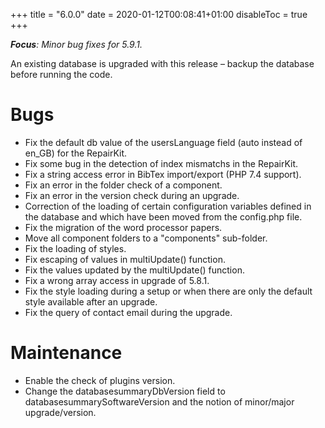 +++
title = "6.0.0"
date = 2020-01-12T00:08:41+01:00
disableToc = true
+++

***Focus**: Minor bug fixes for 5.9.1.*

An existing database is upgraded with this release – backup the database before running the code.

# Bugs

* Fix the default db value of the usersLanguage field (auto instead of en_GB) for the RepairKit.
* Fix some bug in the detection of index mismatchs in the RepairKit.
* Fix a string access error in BibTex import/export (PHP 7.4 support).
* Fix an error in the folder check of a component.
* Fix an error in the version check during an upgrade.
* Correction of the loading of certain configuration variables defined in the database and which have been moved from the config.php file.
* Fix the migration of the word processor papers.
* Move all component folders to a "components" sub-folder.
* Fix the loading of styles.
* Fix escaping of values in multiUpdate() function.
* Fix the values updated by the  multiUpdate() function.
* Fix a wrong array access in upgrade of 5.8.1.
* Fix the style loading during a setup or when there are only the default style available after an upgrade.
* Fix the query of contact email during the upgrade.

# Maintenance

* Enable the check of plugins version.
* Change the databasesummaryDbVersion field to databasesummarySoftwareVersion and the notion of minor/major upgrade/version.
